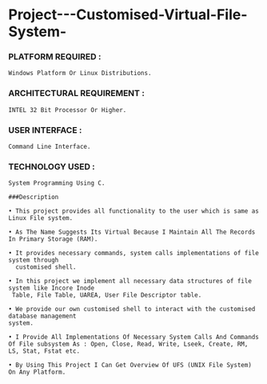 # Project---Customised-Virtual-File-System-

### PLATFORM REQUIRED :   
```
Windows Platform Or Linux Distributions.
```
### ARCHITECTURAL REQUIREMENT :  
```
INTEL 32 Bit Processor Or Higher.
```
### USER INTERFACE :             
```
Command Line Interface.
```
### TECHNOLOGY USED : 
```
System Programming Using C.

###Description

• This project provides all functionality to the user which is same as Linux File system.

• As The Name Suggests Its Virtual Because I Maintain All The Records In Primary Storage (RAM).

• It provides necessary commands, system calls implementations of file system through 
  customised shell.
  
• In this project we implement all necessary data structures of file system like Incore Inode 
 Table, File Table, UAREA, User File Descriptor table.

• We provide our own customised shell to interact with the customised database management 
system.

• I Provide All Implementations Of Necessary System Calls And Commands Of File subsystem As : Open, Close, Read, Write, Lseek, Create, RM, LS, Stat, Fstat etc.

• By Using This Project I Can Get Overview Of UFS (UNIX File System) On Any Platform.
